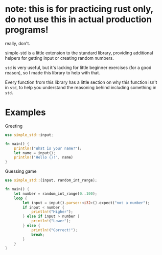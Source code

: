 # note: this is for practicing rust only, do not use this in actual production programs!

really, don't.

simple-std is a little extension to the standard library, 
providing additional helpers for getting input or creating random numbers.

`std` is very useful, but it's lacking for little beginner exercises 
(for a good reason), so I made this library to help with that.

Every function from this library has a little section on why this function isn't in `std`, to help you understand
the reasoning behind including something in `std`.

# Examples

Greeting

```rust
use simple_std::input;

fn main() {
    println!("What is your name?");
    let name = input();
    println!("Hello {}!", name)
}
```

Guessing game

```rust
use simple_std::{input, random_int_range}; 

fn main() {
    let number = random_int_range(0..100);
    loop {
        let input = input().parse::<i32>().expect("not a number");
        if input < number {
            println!("Higher");
        } else if input > number {
            println!("Lower");
        } else {
            println!("Correct!");
            break;
        }
    }
}
```